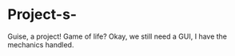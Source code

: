 Project-s-
==========

Guise, a project!
Game of life?
Okay, we still need a GUI, I have the mechanics handled.
